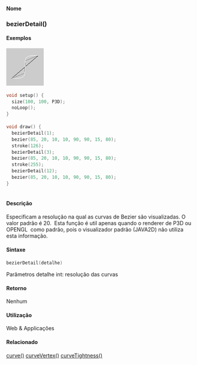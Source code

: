 
#### Nome
### bezierDetail()

#### Exemplos
<img border="0" height="100" src="media/bezierDetail_.gif" width="100"/>

```pde
void setup() { 
  size(100, 100, P3D); 
  noLoop(); 
} 
 
void draw() { 
  bezierDetail(1); 
  bezier(85, 20, 10, 10, 90, 90, 15, 80); 
  stroke(126); 
  bezierDetail(3); 
  bezier(85, 20, 10, 10, 90, 90, 15, 80); 
  stroke(255); 
  bezierDetail(12); 
  bezier(85, 20, 10, 10, 90, 90, 15, 80); 
} 
 

```

#### Descrição
Especificam a resolução na qual as
curvas de Bezier são visualizadas. O valor padrão
é 20.  Esta função é util apenas
quando o renderer de P3D ou OPENGL  como padrão, pois o
visualizador padrão (JAVA2D) não utiliza esta
informação.

#### Sintaxe
```pde
bezierDetail(detalhe)

```
Parâmetros
detalhe
int: resolução das curvas



#### Retorno

	
Nenhum

#### Utilização

	
Web & Applicações

#### Relacionado
[curve()](curve_
)
[curveVertex()](curveVertex_
)
[curveTightness()](curveTightness_
)

